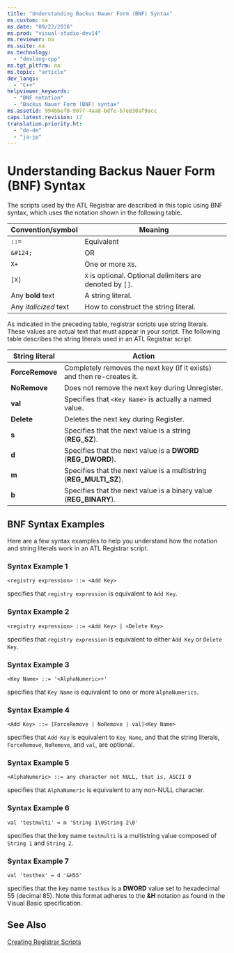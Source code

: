 ```yaml
---
title: "Understanding Backus Nauer Form (BNF) Syntax"
ms.custom: na
ms.date: "09/22/2016"
ms.prod: "visual-studio-dev14"
ms.reviewer: na
ms.suite: na
ms.technology: 
  - "devlang-cpp"
ms.tgt_pltfrm: na
ms.topic: "article"
dev_langs: 
  - "C++"
helpviewer_keywords: 
  - "BNF notation"
  - "Backus Nauer Form (BNF) syntax"
ms.assetid: 994bbef0-9077-4aa8-bdfe-b7e830af9acc
caps.latest.revision: 17
translation.priority.ht: 
  - "de-de"
  - "ja-jp"
---
```

# Understanding Backus Nauer Form (BNF) Syntax
The scripts used by the ATL Registrar are described in this topic using BNF syntax, which uses the notation shown in the following table.  
  
|Convention/symbol|Meaning|  
|------------------------|-------------|  
|`::=`|Equivalent|  
|`&#124;`|OR|  
|`X+`|One or more `X`s.|  
|`[X]`|`X` is optional. Optional delimiters are denoted by `[]`.|  
|Any **bold** text|A string literal.|  
|Any *italicized* text|How to construct the string literal.|  
  
 As indicated in the preceding table, registrar scripts use string literals. These values are actual text that must appear in your script. The following table describes the string literals used in an ATL Registrar script.  
  
|String literal|Action|  
|--------------------|------------|  
|**ForceRemove**|Completely removes the next key (if it exists) and then re-creates it.|  
|**NoRemove**|Does not remove the next key during Unregister.|  
|**val**|Specifies that `<Key Name>` is actually a named value.|  
|**Delete**|Deletes the next key during Register.|  
|**s**|Specifies that the next value is a string (**REG_SZ**).|  
|**d**|Specifies that the next value is a **DWORD** (**REG_DWORD**).|  
|**m**|Specifies that the next value is a multistring (**REG_MULTI_SZ**).|  
|**b**|Specifies that the next value is a binary value (**REG_BINARY**).|  
  
## BNF Syntax Examples  
 Here are a few syntax examples to help you understand how the notation and string literals work in an ATL Registrar script.  
  
### Syntax Example 1  
  
```  
<registry expression> ::= <Add Key>  
```  
  
 specifies that `registry expression` is equivalent to `Add Key`.  
  
### Syntax Example 2  
  
```  
<registry expression> ::= <Add Key> | <Delete Key>  
```  
  
 specifies that `registry expression` is equivalent to either `Add Key` or `Delete Key`.  
  
### Syntax Example 3  
  
```  
<Key Name> ::= '<AlphaNumeric>+'  
```  
  
 specifies that `Key Name` is equivalent to one or more `AlphaNumerics`.  
  
### Syntax Example 4  
  
```  
<Add Key> ::= [ForceRemove | NoRemove | val]<Key Name>  
```  
  
 specifies that `Add Key` is equivalent to `Key Name`, and that the string literals, `ForceRemove`, `NoRemove`, and `val`, are optional.  
  
### Syntax Example 5  
  
```  
<AlphaNumeric> ::= any character not NULL, that is, ASCII 0  
```  
  
 specifies that `AlphaNumeric` is equivalent to any non-NULL character.  
  
### Syntax Example 6  
  
```  
val 'testmulti' = m 'String 1\0String 2\0'  
```  
  
 specifies that the key name `testmulti` is a multistring value composed of `String 1` and `String 2`.  
  
### Syntax Example 7  
  
```  
val 'testhex' = d '&H55'  
```  
  
 specifies that the key name `testhex` is a **DWORD** value set to hexadecimal 55 (decimal 85). Note this format adheres to the **&H** notation as found in the Visual Basic specification.  
  
## See Also  
 [Creating Registrar Scripts](../VS_csharp/creating-registrar-scripts.md)